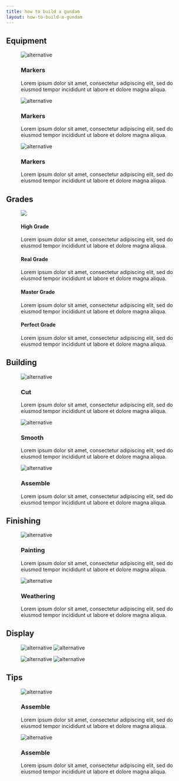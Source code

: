 ```yaml
---
title: how to build a gundam
layout: how-to-build-a-gundam
---
```


<!-- Equipment section -->

<section>
    <article>
        <h2>Equipment</h2>
        <div class="equipment">
            <div class="container">
                <figure>
                    <img src="/resources/images/how-to-build-a-gundam/5Dh7rb6HB0A.jpg" alt="alternative">
                    <figcaption>
                        <div class="caption"><h3>Markers</h3><p>Lorem ipsum dolor sit amet, consectetur adipiscing elit, sed do eiusmod tempor incididunt ut labore et dolore magna aliqua.</p></div>
                    </figcaption>
                </figure>
            </div>
        </div>
        <div class="equipment">
            <div class="container">
                <figure>
                    <img src="/resources/images/how-to-build-a-gundam/5Dh7rb6HB0A.jpg" alt="alternative">
                    <figcaption>
                        <div class="caption"><h3>Markers</h3><p>Lorem ipsum dolor sit amet, consectetur adipiscing elit, sed do eiusmod tempor incididunt ut labore et dolore magna aliqua.</p></div>
                    </figcaption>
                </figure>
            </div>
        </div>
        <div class="equipment">
            <div class="container">
                <figure>
                    <img src="/resources/images/how-to-build-a-gundam/5Dh7rb6HB0A.jpg" alt="alternative">
                    <figcaption>
                        <div class="caption"><h3>Markers</h3><p>Lorem ipsum dolor sit amet, consectetur adipiscing elit, sed do eiusmod tempor incididunt ut labore et dolore magna aliqua.</p></div>
                    </figcaption>
                </figure>
            </div>
        </div>
    </article>
</section>


<!-- Grades section -->

<section>
    <article>
        <div class="grades">
        <h2 class="heading">Grades</h2>
            <div class="container">
                <figure>
                    <img src="/resources/images/how-to-build-a-gundam/Unicorn_Regular_Box_Art.jpg">
                    <figcaption>
                        <div class="caption">
                            <h4>High Grade</h4><p>Lorem ipsum dolor sit amet, consectetur adipiscing elit, sed do eiusmod tempor incididunt ut labore et dolore magna aliqua.</p>
                        </div>
                        <div class="caption">
                            <h4>Real Grade</h4><p>Lorem ipsum dolor sit amet, consectetur adipiscing elit, sed do eiusmod tempor incididunt ut labore et dolore magna aliqua.</p>
                        </div>
                        <div class="caption">
                            <h4>Master Grade</h4><p>Lorem ipsum dolor sit amet, consectetur adipiscing elit, sed do eiusmod tempor incididunt ut labore et dolore magna aliqua.</p>
                        </div>
                        <div class="caption">
                            <h4>Perfect Grade</h4><p>Lorem ipsum dolor sit amet, consectetur adipiscing elit, sed do eiusmod tempor incididunt ut labore et dolore magna aliqua.</p>
                        </div>
                    </figcaption>
                </figure>
            </div>
        </div>
    </article>
</section>


<!-- Build section -->

<section>
    <article>
        <h2 class="heading">Building</h2>
        <div class="build">
            <div class="container">
                <figure>
                    <img src="/resources/images/how-to-build-a-gundam/5Dh7rb6HB0A.jpg" alt="alternative">
                    <figcaption>
                        <div class="caption"><h3>Cut</h3><p>Lorem ipsum dolor sit amet, consectetur adipiscing elit, sed do eiusmod tempor incididunt ut labore et dolore magna aliqua.</p></div>
                    </figcaption>
                </figure>
            </div>
        </div>
        <div class="build">
            <div class="container">
                <figure>
                    <img src="/resources/images/how-to-build-a-gundam/5Dh7rb6HB0A.jpg" alt="alternative">
                    <figcaption>
                        <div class="caption"><h3>Smooth</h3><p>Lorem ipsum dolor sit amet, consectetur adipiscing elit, sed do eiusmod tempor incididunt ut labore et dolore magna aliqua.</p></div>
                    </figcaption>
                </figure>
            </div>
        </div>
        <div class="build">
            <div class="container">
                <figure>
                    <img src="/resources/images/how-to-build-a-gundam/5Dh7rb6HB0A.jpg" alt="alternative">
                    <figcaption>
                        <div class="caption"><h3>Assemble</h3><p>Lorem ipsum dolor sit amet, consectetur adipiscing elit, sed do eiusmod tempor incididunt ut labore et dolore magna aliqua.</p></div>
                    </figcaption>
                </figure>
            </div>
        </div>
    </article>
</section>


<!-- Finishing section -->

<section>
    <article>
        <h2>Finishing</h2>
        <div class="finish">
            <div class="container">
                <figure>
                    <img src="/resources/images/how-to-build-a-gundam/5Dh7rb6HB0A.jpg" alt="alternative">
                    <figcaption>
                        <div class="caption"><h3>Painting</h3><p>Lorem ipsum dolor sit amet, consectetur adipiscing elit, sed do eiusmod tempor incididunt ut labore et dolore magna aliqua.</p></div>
                    </figcaption>
                </figure>
            </div>
        </div>
        <div class="finish">
            <div class="container">
                <figure>
                    <img src="/resources/images/how-to-build-a-gundam/5Dh7rb6HB0A.jpg" alt="alternative">
                    <figcaption>
                        <div class="caption"><h3>Weathering</h3><p>Lorem ipsum dolor sit amet, consectetur adipiscing elit, sed do eiusmod tempor incididunt ut labore et dolore magna aliqua.</p></div>
                    </figcaption>
                </figure>
            </div>
        </div>
    </article>
</section>


<!-- Display section -->

<section>
    <article>
        <h2>Display</h2>
        <div class="display">
            <div class="container">
                <figure>
                    <img src="/resources/images/how-to-build-a-gundam/5Dh7rb6HB0A.jpg" alt="alternative">
                    <img src="/resources/images/how-to-build-a-gundam/5Dh7rb6HB0A.jpg" alt="alternative">
                </figure>
                <figure>
                    <img src="/resources/images/how-to-build-a-gundam/5Dh7rb6HB0A.jpg" alt="alternative">
                    <img src="/resources/images/how-to-build-a-gundam/5Dh7rb6HB0A.jpg" alt="alternative">
                </figure>
            </div>
        </div>
    </article>
</section>


<!-- Tips section -->

<section>
    <article>
        <h2 class="heading">Tips</h2>
        <div class="tips">
            <div class="container">
                <figure>
                    <img src="/resources/images/how-to-build-a-gundam/5Dh7rb6HB0A.jpg" alt="alternative">
                    <figcaption>
                        <div class="caption"><h3>Assemble</h3><p>Lorem ipsum dolor sit amet, consectetur adipiscing elit, sed do eiusmod tempor incididunt ut labore et dolore magna aliqua.</p></div>
                    </figcaption>
                </figure>
            </div>
        </div>
        <div class="tips">
            <div class="container">
                <figure>
                    <img src="/resources/images/how-to-build-a-gundam/5Dh7rb6HB0A.jpg" alt="alternative">
                    <figcaption>
                        <div class="caption"><h3>Assemble</h3><p>Lorem ipsum dolor sit amet, consectetur adipiscing elit, sed do eiusmod tempor incididunt ut labore et dolore magna aliqua.</p></div>
                    </figcaption>
                </figure>
            </div>
        </div>
    </article>
</section>